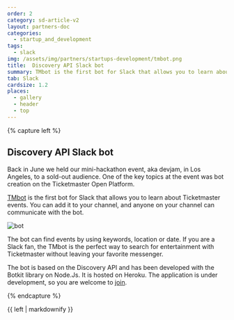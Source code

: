 ```yaml
---
order: 2
category: sd-article-v2
layout: partners-doc
categories: 
  - startup_and_development
tags:
  - slack
img: /assets/img/partners/startups-development/tmbot.png
title:  Discovery API Slack bot
summary: TMbot is the first bot for Slack that allows you to learn about Ticketmaster events.
tab: Slack
cardsize: 1.2
places:
  - gallery
  - header
  - top
---
```


{% capture left %}

## Discovery API Slack bot

Back in June we held our mini-hackathon event, aka devjam, in Los Angeles, to a sold-out audience. One of the key topics at the event was bot creation on the Ticketmaster Open Platform.

[TMbot](https://degratnik.github.io/tmbot/) is the first bot for Slack that allows you to learn about Ticketmaster events. You can add it to your channel, and anyone on your channel can communicate with the bot.

![bot](/assets/img/partners/startups-development/tmbot.png)

The bot can find events by using keywords, location or date. If you are a Slack fan, the TMbot is the perfect way to search for entertainment with Ticketmaster without leaving your favorite messenger.

The bot is based on the Discovery API and has been developed with the Botkit library on Node.Js. It is hosted on Heroku. The application is under development, so you are welcome to [join](https://github.com/degratnik/tmbot).

{% endcapture %}

<div class="col-lg-8 col-md-8 col-sm-8">{{ left | markdownify }}</div>

